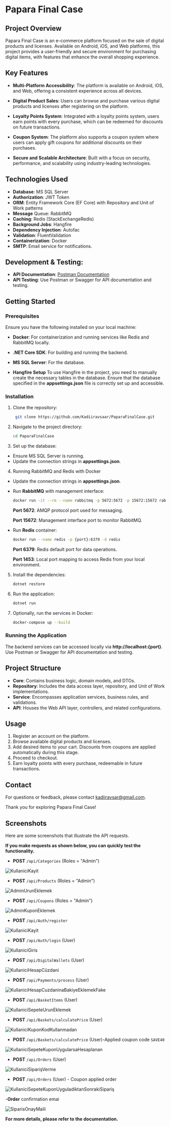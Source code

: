 # Papara Final Case

## Project Overview
Papara Final Case is an e-commerce platform focused on the sale of digital products and licenses. 
Available on Android, iOS, and Web platforms, this project provides a user-friendly and secure environment for purchasing digital items, 
with features that enhance the overall shopping experience.


## Key Features
- **Multi-Platform Accessibility**: The platform is available on Android, iOS, and Web, offering a consistent experience across all devices.

- **Digital Product Sales**: Users can browse and purchase various digital products and licenses after registering on the platform.

- **Loyalty Points System**: Integrated with a loyalty points system, users earn points with every purchase, which can be redeemed for discounts on future transactions.

- **Coupon System**: The platform also supports a coupon system where users can apply gift coupons for additional discounts on their purchases.

- **Secure and Scalable Architecture**: Built with a focus on security, performance, and scalability using industry-leading technologies.

## Technologies Used
- **Database**: MS SQL Server
- **Authorization**: JWT Token
- **ORM**: Entity Framework Core (EF Core) with Repository and Unit of Work patterns
- **Message** Queue: RabbitMQ
- **Caching**: Redis (StackExchangeRedis)
- **Background Jobs**: Hangfire
- **Dependency Injection**: Autofac
- **Validation**: FluentValidation
- **Containerization**: Docker
- **SMTP**: Email service for notifications.

## Development & Testing:

- **API Documentation**: [Postman Documentation](https://documenter.getpostman.com/view/26479579/2sA3s3JX5A)
- **API Testing**: Use Postman or Swagger for API documentation and testing.

## Getting Started

### Prerequisites
Ensure you have the following installed on your local machine:

- **Docker**: For containerization and running services like Redis and RabbitMQ locally.
- **.NET Core SDK**: For building and running the backend.
- **MS SQL Server**: For the database.

- **Hangfire Setup**
To use Hangfire in the project, you need to manually create the necessary tables in the database.
Ensure that the database specified in the **appsettings.json** file is correctly set up and accessible.

### Installation
1. Clone the repository:
    ```sh
     git clone https://github.com/Kadiiravsaar/PaparaFinalCase.git
    ```
    
2. Navigate to the project directory:
    ```sh
    cd PaparaFinalCase
    ```

3. Set up the database:

- Ensure MS SQL Server is running.
- Update the connection strings in **appsettings.json**.


4. Running RabbitMQ and Redis with Docker

- Update the connection strings in **appsettings.json**.
  
- Run **RabbitMQ** with management interface:
  ```bash
  docker run -it --rm --name rabbitmq -p 5672:5672 -p 15672:15672 rabbitmq:3.13-management
  ```
  
   **Port 5672**: AMQP protocol port used for messaging.
   
   **Port 15672**: Management interface port to monitor RabbitMQ.


- Run **Redis** container:
  ```bash
  docker run --name redis -p {port}:6379 -d redis
  ```

   **Port 6379**: Redis default port for data operations.
  
   **Port 1453**: Local port mapping to access Redis from your local environment.

  

5. Install the dependencies: 
    ```sh
    dotnet restore
    ```

6. Run the application:
    ```sh
    dotnet run
    ```

7. Optionally, run the services in Docker:
    ```sh
    docker-compose up --build
    ```


### Running the Application
The backend services can be accessed locally via **http://localhost:{port}**. Use Postman or Swagger for API documentation and testing.


## Project Structure
- **Core**: Contains business logic, domain models, and DTOs.
- **Repository**: Includes the data access layer, repository, and Unit of Work implementations.
- **Service**: Encompasses application services, business rules, and validations.
- **API**: Houses the Web API layer, controllers, and related configurations.


## Usage
1. Register an account on the platform.
2. Browse available digital products and licenses.
3. Add desired items to your cart. Discounts from coupons are applied automatically during this stage.
4. Proceed to checkout.
5. Earn loyalty points with every purchase, redeemable in future transactions.


## Contact
For questions or feedback, please contact [kadiiravsar@gmail.com](mailto:kadiiravsar@gmail.com).

Thank you for exploring Papara Final Case!

## Screenshots

Here are some screenshots that illustrate the API requests.

**If you make requests as shown below, you can quickly test the functionality.**


- **POST** `/api/Categories` (Roles = "Admin")

![KullaniciKayit](https://github.com/user-attachments/assets/524267b8-8d3d-4373-a68c-2c9d735d84dd)

- **POST** `/api/Products` (Roles = "Admin")

![AdminUrunEklemek](https://github.com/user-attachments/assets/c4c268c7-e208-4a49-b1ea-fe0d468db753)

- **POST** `/api/Coupons` (Roles = "Admin")

![AdminKuponEklemek](https://github.com/user-attachments/assets/b2be22ce-87ea-4155-b169-58663af193a7)

- **POST** `/api/Auth/register`

![KullaniciKayit](https://github.com/user-attachments/assets/89a518d3-c69e-46b2-8b78-fc3373b6bc8c)

- **POST** `/api/Auth/login` (User)

![KullaniciGiris](https://github.com/user-attachments/assets/2e418b3a-fc43-4041-9e63-54542c300a83)

- **POST** `/api/DigitalWallets` (User)

![KullaniciHesapCüzdani](https://github.com/user-attachments/assets/af57d2d8-1993-4536-9de1-80772f808575)

- **POST** `/api/Payments/process` (User)

![KullaniciHesapCuzdaninaBakiyeEklemekFake](https://github.com/user-attachments/assets/996c24c9-4d76-422d-845b-67e1d452cfb3)

- **POST** `/api/BasketItems` (User)

![KullaniciSepeteUrunEklemek](https://github.com/user-attachments/assets/9297884d-b880-4011-b37d-ba6e016f74bb)

- **POST** `/api/Baskets/calculatePrice` (User)

![KullaniciKuponKodKullanmadan](https://github.com/user-attachments/assets/14a55908-6d04-4efb-aa1a-293f4194c1fe)

- **POST** `/api/Baskets/calculatePrice` (User)-Applied coupon code `SAVE40`

![KullaniciSepeteKuponUygularsaHesaplanan](https://github.com/user-attachments/assets/0fe23e4f-4580-49a6-9a03-7dcb18382914)

- **POST** `/api/Orders` (User) 
  
![KullaniciSiparişVerme](https://github.com/user-attachments/assets/a841c302-3374-433a-a2f3-f25ca86cc3f2)

- **POST** `/api/Orders` (User) - Coupon applied order
  
![KullaniciSepeteKuponUyguladiktanSonrakiSipariş](https://github.com/user-attachments/assets/6ef63b2b-76fe-472f-ad95-9438201bf850)

-**Order** confirmation emai

![SiparisOnayMaili](https://github.com/user-attachments/assets/ff136e66-2402-4844-8201-b64e7dd296a7)

**For more details, please refer to the documentation.**

